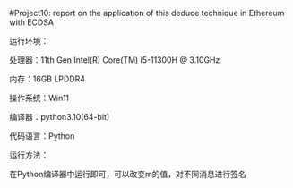 #Project10: report on the application of this deduce technique in Ethereum with ECDSA

运行环境：

处理器：11th Gen Intel(R) Core(TM) i5-11300H @ 3.10GHz


内存：16GB LPDDR4


操作系统：Win11


编译器：python3.10(64-bit)


代码语言：Python

运行方法：

在Python编译器中运行即可，可以改变m的值，对不同消息进行签名
